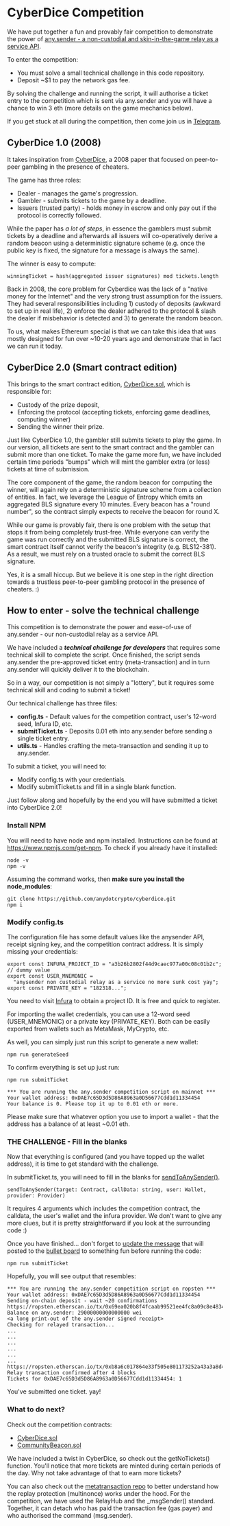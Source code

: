 # CyberDice Competition

We have put together a fun and provably fair competition to demonstrate the power of [any.sender - a non-custodial and skin-in-the-game relay as a service API](https://github.com/PISAresearch/docs.any.sender).

To enter the competition: 
- You must solve a small technical challenge in this code repository.
- Deposit ~$1 to pay the network gas fee. 

By solving the challenge and running the script, it will authorise a ticket entry to the competition which is sent via any.sender and you will have a chance to win 3 eth (more details on the game mechanics below). 

If you get stuck at all during the competition, then come join us in [Telegram](https://t.me/anydotsender).

## CyberDice 1.0 (2008)

It takes inspiration from [CyberDice](https://www.cl.cam.ac.uk/~fms27/papers/2008-StajanoCla-cyberdice.pdf), a 2008 paper that focused on peer-to-peer gambling in the presence of cheaters. 

The game has three roles: 

- Dealer - manages the game's progression.
- Gambler - submits tickets to the game by a deadline.
- Issuers (trusted party) - holds money in escrow and only pay out if the protocol is correctly followed.

While the paper has _a lot of steps_, in essence the gamblers must submit tickets by a deadline and afterwards all issuers will co-operatively derive a random beacon using a deterministic signature scheme (e.g. once the public key is fixed, the signature for a message is always the same). 

The winner is easy to compute:

```
winningTicket = hash(aggregated issuer signatures) mod tickets.length
```

Back in 2008, the core problem for Cyberdice was the lack of a "native money for the Internet" and the very strong trust assumption for the issuers. They had several responsibilities including 1) custody of deposits (awkward to set up in real life), 2) enforce the dealer adhered to the protocol & slash the dealer if misbehavior is detected and 3) to generate the random beacon. 

To us, what makes Ethereum special is that we can take this idea that was mostly designed for fun over ~10-20 years ago and demonstrate that in fact we can run it today. 

## CyberDice 2.0 (Smart contract edition)

This brings to the smart contract edition, [CyberDice.sol](https://etherscan.io/address/0x2542f9c01b9a1Dfb26aB56Bc246E67058F4A0d10), which is responsible for: 
- Custody of the prize deposit, 
- Enforcing the protocol (accepting tickets, enforcing game deadlines, computing winner)
- Sending the winner their prize. 

Just like CyberDice 1.0, the gambler still submits tickets to play the game. In our version, all tickets are sent to the smart contract and the gambler can submit more than one ticket. To make the game more fun, we have included certain time periods "bumps" which will mint the gambler extra (or less) tickets at time of submission. 

The core component of the game, the random beacon for computing the winner, will again rely on a deterministic signature scheme from a collection of entities. In fact, we leverage the League of Entropy which emits an aggregated BLS signature every 10 minutes. Every beacon has a "round number", so the contract simply expects to receive the beacon for round X. 

While our game is provably fair, there is one problem with the setup that stops it from being completely trust-free. While everyone can verify the game was run correctly and the submitted BLS signature is correct, the smart contract itself cannot verify the beacon's integrity (e.g. BLS12-381). As a result, we must rely on a trusted oracle to submit the correct BLS signature.  

Yes, it is a small hiccup. But we believe it is one step in the right direction towards a trustless peer-to-peer gambling protocol in the presence of cheaters. :) 

## How to enter - solve the technical challenge

This competition is to demonstrate the power and ease-of-use of any.sender - our non-custodial relay as a service API. 

We have included a **_technical challenge for developers_** that requires some technical skill to complete the script. Once finished, the script sends any.sender the pre-approved ticket entry (meta-transaction) and in turn any.sender will quickly deliver it to the blockchain. 

So in a way, our competition is not simply a "lottery", but it requires some technical skill and coding to submit a ticket! 

Our technical challenge has three files:

- **config.ts** - Default values for the competition contract, user's 12-word seed, Infura ID, etc. 
- **submitTicket.ts** - Deposits 0.01 eth into any.sender before sending a single ticket entry.  
- **utils.ts** - Handles crafting the meta-transaction and sending it up to any.sender. 

To submit a ticket, you will need to: 
- Modify config.ts with your credentials.
- Modify submitTicket.ts and fill in a single blank function.

Just follow along and hopefully by the end you will have submitted a ticket into CyberDice 2.0! 

### Install NPM 

You will need to have node and npm installed. Instructions can be found at https://www.npmjs.com/get-npm. To check if you already have it installed:

```
node -v
npm -v
```

Assuming the command works, then **make sure you install the node_modules**:

```
git clone https://github.com/anydotcrypto/cyberdice.git
npm i
```

### Modify config.ts

The configuration file has some default values like the anysender API, receipt signing key, and the competition contract address. It is simply missing your credentials:

```   
export const INFURA_PROJECT_ID = "a3b26b2802f44d9caec977a00c08c01b2c"; // dummy value 
export const USER_MNEMONIC =
  "anysender non custodial relay as a service no more sunk cost yay";
export const PRIVATE_KEY = "182318...";
```

You need to visit [Infura](https://infura.io/) to obtain a project ID. It is free and quick to register.

For importing the wallet credentials, you can use a 12-word seed (USER_MNEMONIC) or a private key (PRIVATE_KEY). Both can be easily exported from wallets such as MetaMask, MyCrypto, etc. 

As well, you can simply just run this script to generate a new wallet: 

```
npm run generateSeed
```

To confirm everything is set up just run: 

```
npm run submitTicket 

*** You are running the any.sender competition script on mainnet ***
Your wallet address: 0xDAE7c65D3d5D86A8963a0D56677Cdd1d11334454
Your balance is 0. Please top it up to 0.01 eth or more.
```
Please make sure that whatever option you use to import a wallet - that the address has a balance of at least ~0.01 eth. 

### THE CHALLENGE - Fill in the blanks 

Now that everything is configured (and you have topped up the wallet address), it is time to get standard with the challenge. 

In submitTicket.ts, you will need to fill in the blanks for [sendToAnySender()](https://github.com/anydotcrypto/cyberdice/blob/master/src/ts/submitTicket.ts#L114). 

```
sendToAnySender(target: Contract, callData: string, user: Wallet, provider: Provider)
```

It requires 4 arguments which includes the competition contract, the calldata, the user's wallet and the infura provider. We don't want to give any more clues, but it is pretty straightforward if you look at the surrounding code :) 

Once you have finished... don't forget to [update the message](https://github.com/anydotcrypto/cyberdice/blob/master/src/ts/submitTicket.ts#L215) that will posted to the [bullet board](https://www.anydot.dev/competition/) to something fun before running the code: 


``` 
npm run submitTicket 
```

Hopefully, you will see output that resembles: 

```
*** You are running the any.sender competition script on ropsten ***
Your wallet address: 0xDAE7c65D3d5D86A8963a0D56677Cdd1d11334454
Sending on-chain deposit - wait ~20 confirmations
https://ropsten.etherscan.io/tx/0x69ea020b8f4fcaab99521ee4fc8a09c8e483438c05d579aad3dc175ff2e48494
Balance on any.sender: 29000000000000000 wei
<a long print-out of the any.sender signed receipt>
Checking for relayed transaction...
...
...
...
...
...
...
https://ropsten.etherscan.io/tx/0xb8a6c017864e33f505e801173252a43a3a8d44fadd9c34e620bd1b41bffb6e2a
Relay transaction confirmed after 4 blocks
Tickets for 0xDAE7c65D3d5D86A8963a0D56677Cdd1d11334454: 1
```

You've submitted one ticket. yay!

### What to do next?

Check out the competition contracts:
- [CyberDice.sol](https://etherscan.io/address/0x3521f13ff6c0315d7c749081e848ff4a89667ae7)
- [CommunityBeacon.sol](https://etherscan.io/address/0x277aee1ecba0034d24b9dfac5c866ff696fec087)

We have included a twist in CyberDice, so check out the getNoTickets() function. You'll notice that more tickets are minted during certain periods of the day. Why not take advantage of that to earn more tickets? 

You can also check out the [metatransaction repo](https://github.com/anydotcrypto/relayhub) to better understand how the replay protection (multinonce) works under the hood. For the competition, we have used the RelayHub and the \_msgSender() standard. Together, it can detach who has paid the transaction fee (gas.payer) and who authorised the command (msg.sender). 
